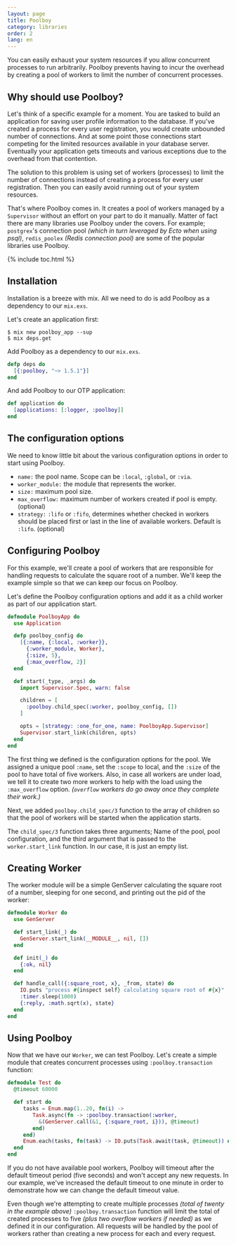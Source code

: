 ```yaml
---
layout: page
title: Poolboy
category: libraries
order: 2
lang: en
---
```


You can easily exhaust your system resources if you allow concurrent processes to run arbitrarily. Poolboy prevents having to incur the overhead by creating a pool of workers to limit the number of concurrent processes.

## Why should use Poolboy?

Let's think of a specific example for a moment. You are tasked to build an application for saving user profile information to the database. If you've created a process for every user registration, you would create unbounded number of connections. And at some point those connections start competing for the limited resources available in your database server. Eventually your application gets timeouts and various exceptions due to the overhead from that contention.

The solution to this problem is using set of workers (processes) to limit the number of connections instead of creating a process for every user registration. Then you can easily avoid running out of your system resources.

That's where Poolboy comes in. It creates a pool of workers managed by a `Supervisor` without an effort on your part to do it manually. Matter of fact there are many libraries use Poolboy under the covers. For example; `postgrex`'s connection pool *(which in turn leveraged by Ecto when using psql)*, `redis_poolex` *(Redis connection pool)* are some of the popular libraries use Poolboy.

{% include toc.html %}

## Installation

Installation is a breeze with mix. All we need to do is add Poolboy as a dependency to our `mix.exs`.  

Let's create an application first:

```
$ mix new poolboy_app --sup
$ mix deps.get
```

Add Poolboy as a dependency to our `mix.exs`.  

```elixir
defp deps do
  [{:poolboy, "~> 1.5.1"}]
end
```

And add Poolboy to our OTP application:

```elixir
def application do
  [applications: [:logger, :poolboy]]
end
```

## The configuration options

We need to know little bit about the various configuration options in order to start using Poolboy.

* `name:` the pool name. Scope can be `:local`, `:global`, or `:via`.
* `worker_module:` the module that represents the worker.
* `size:` maximum pool size.
* `max_overflow:` maximum number of workers created if pool is empty. (optional)
* `strategy:` `:lifo` or `:fifo`, determines whether checked in workers should be placed first or last in the line of available workers. Default is `:lifo`. (optional)

## Configuring Poolboy

For this example, we'll create a pool of workers that are responsible for handling requests to calculate the square root of a number. We'll keep the example simple so that we can keep our focus on Poolboy.

Let's define the Poolboy configuration options and add it as a child worker as part of our application start.

```elixir
defmodule PoolboyApp do
  use Application

  defp poolboy_config do
    [{:name, {:local, :worker}},
      {:worker_module, Worker},
      {:size, 5},
      {:max_overflow, 2}]
  end

  def start(_type, _args) do
    import Supervisor.Spec, warn: false

    children = [
      :poolboy.child_spec(:worker, poolboy_config, [])
    ]

    opts = [strategy: :one_for_one, name: PoolboyApp.Supervisor]
    Supervisor.start_link(children, opts)
  end
end
```

The first thing we defined is the configuration options for the pool. We assigned a unique pool `:name`, set the `:scope` to local, and the `:size` of the pool to have total of five workers. Also, in case all workers are under load, we tell it to create two more workers to help with the load using the `:max_overflow` option. *(`overflow` workers do go away once they complete their work.)*

Next, we added `poolboy.child_spec/3` function to the array of children so that the pool of workers will be started when the application starts.

The `child_spec/3` function takes three arguments; Name of the pool, pool configuration, and the third argument that is passed to the `worker.start_link` function. In our case, it is just an empty list.

## Creating Worker
The worker module will be a simple GenServer calculating the square root of a number, sleeping for one second, and printing out the pid of the worker:

```elixir
defmodule Worker do
  use GenServer

  def start_link(_) do
    GenServer.start_link(__MODULE__, nil, [])
  end

  def init(_) do
    {:ok, nil}
  end

  def handle_call({:square_root, x}, _from, state) do
    IO.puts "process #{inspect self} calculating square root of #{x}"
    :timer.sleep(1000)
    {:reply, :math.sqrt(x), state}
  end
end
```

## Using Poolboy

Now that we have our `Worker`, we can test Poolboy. Let's create a simple module that creates concurrent processes using `:poolboy.transaction` function:

```elixir
defmodule Test do
  @timeout 60000

  def start do
     tasks = Enum.map(1..20, fn(i) ->
        Task.async(fn -> :poolboy.transaction(:worker,
          &(GenServer.call(&1, {:square_root, i})), @timeout)
        end)
     end)
     Enum.each(tasks, fn(task) -> IO.puts(Task.await(task, @timeout)) end)
  end
end

```
If you do not have available pool workers, Poolboy will timeout after the default timeout period (five seconds) and won't accept any new requests. In our example, we've increased the default timeout to one minute in order to demonstrate how we can change the default timeout value.

Even though we're attempting to create multiple processes *(total of twenty in the example above)* `:poolboy.transaction` function will limit the total of created processes to five *(plus two overflow workers if needed)* as we defined it in our configuration. All requests will be handled by the pool of workers rather than creating a new process for each and every request.
